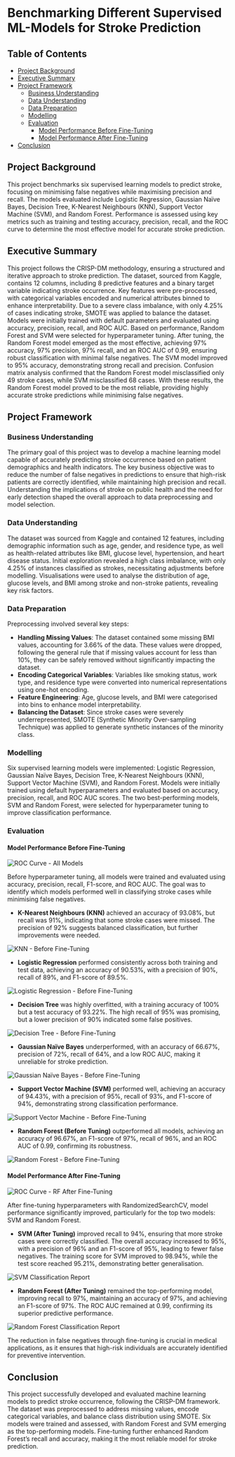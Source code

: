# Benchmarking Different Supervised ML-Models for Stroke Prediction

## Table of Contents

- [Project Background](#project-background)
- [Executive Summary](#executive-summary)
- [Project Framework](#project-framework)
  - [Business Understanding](#business-understanding)
  - [Data Understanding](#data-understanding)
  - [Data Preparation](#data-preparation)
  - [Modelling](#modelling)
  - [Evaluation](#evaluation)
    - [Model Performance Before Fine-Tuning](#model-performance-before-fine-tuning)
    - [Model Performance After Fine-Tuning](#model-performance-after-fine-tuning)
- [Conclusion](#conclusion)

## Project Background

This project benchmarks six supervised learning models to predict stroke, focusing on minimising false negatives while maximising precision and recall. The models evaluated include Logistic Regression, Gaussian Naïve Bayes, Decision Tree, K-Nearest Neighbours (KNN), Support Vector Machine (SVM), and Random Forest. Performance is assessed using key metrics such as training and testing accuracy, precision, recall, and the ROC curve to determine the most effective model for accurate stroke prediction.

## Executive Summary

This project follows the CRISP-DM methodology, ensuring a structured and iterative approach to stroke prediction. The dataset, sourced from Kaggle, contains 12 columns, including 8 predictive features and a binary target variable indicating stroke occurrence. Key features were pre-processed, with categorical variables encoded and numerical attributes binned to enhance interpretability. Due to a severe class imbalance, with only 4.25% of cases indicating stroke, SMOTE was applied to balance the dataset. Models were initially trained with default parameters and evaluated using accuracy, precision, recall, and ROC AUC. Based on performance, Random Forest and SVM were selected for hyperparameter tuning. After tuning, the Random Forest model emerged as the most effective, achieving 97% accuracy, 97% precision, 97% recall, and an ROC AUC of 0.99, ensuring robust classification with minimal false negatives. The SVM model improved to 95% accuracy, demonstrating strong recall and precision. Confusion matrix analysis confirmed that the Random Forest model misclassified only 49 stroke cases, while SVM misclassified 68 cases. With these results, the Random Forest model proved to be the most reliable, providing highly accurate stroke predictions while minimising false negatives.

## Project Framework

### Business Understanding

The primary goal of this project was to develop a machine learning model capable of accurately predicting stroke occurrence based on patient demographics and health indicators. The key business objective was to reduce the number of false negatives in predictions to ensure that high-risk patients are correctly identified, while maintaining high precision and recall. Understanding the implications of stroke on public health and the need for early detection shaped the overall approach to data preprocessing and model selection.

### Data Understanding

The dataset was sourced from Kaggle and contained 12 features, including demographic information such as age, gender, and residence type, as well as health-related attributes like BMI, glucose level, hypertension, and heart disease status. Initial exploration revealed a high class imbalance, with only 4.25% of instances classified as strokes, necessitating adjustments before modelling. Visualisations were used to analyse the distribution of age, glucose levels, and BMI among stroke and non-stroke patients, revealing key risk factors.

### Data Preparation

Preprocessing involved several key steps:

- **Handling Missing Values**: The dataset contained some missing BMI values, accounting for 3.66% of the data. These values were dropped, following the general rule that if missing values account for less than 10%, they can be safely removed without significantly impacting the dataset.
- **Encoding Categorical Variables**: Variables like smoking status, work type, and residence type were converted into numerical representations using one-hot encoding.
- **Feature Engineering**: Age, glucose levels, and BMI were categorised into bins to enhance model interpretability.
- **Balancing the Dataset**: Since stroke cases were severely underrepresented, SMOTE (Synthetic Minority Over-sampling Technique) was applied to generate synthetic instances of the minority class.

### Modelling

Six supervised learning models were implemented: Logistic Regression, Gaussian Naïve Bayes, Decision Tree, K-Nearest Neighbours (KNN), Support Vector Machine (SVM), and Random Forest. Models were initially trained using default hyperparameters and evaluated based on accuracy, precision, recall, and ROC AUC scores. The two best-performing models, SVM and Random Forest, were selected for hyperparameter tuning to improve classification performance.

### Evaluation

#### Model Performance Before Fine-Tuning
![ROC Curve - All Models](https://github.com/DipunMohapatra/Benchmarking-Different-Supervised-ML-Models-for-Stroke-Prediction/blob/5c01bd2203d5d219b4743ca332d8fe3f98abfac7/Visualisations/ROC%20Curve%20(All%20Models).png)

Before hyperparameter tuning, all models were trained and evaluated using accuracy, precision, recall, F1-score, and ROC AUC. The goal was to identify which models performed well in classifying stroke cases while minimising false negatives.

- **K-Nearest Neighbours (KNN)** achieved an accuracy of 93.08%, but recall was 91%, indicating that some stroke cases were missed. The precision of 92% suggests balanced classification, but further improvements were needed.

![KNN - Before Fine-Tuning](https://github.com/DipunMohapatra/Benchmarking-Different-Supervised-ML-Models-for-Stroke-Prediction/blob/main/Visualisations/KNN%20(Before%20Fine%20Tuning).png)

- **Logistic Regression** performed consistently across both training and test data, achieving an accuracy of 90.53%, with a precision of 90%, recall of 89%, and F1-score of 89.5%.

![Logistic Regression - Before Fine-Tuning](https://github.com/DipunMohapatra/Benchmarking-Different-Supervised-ML-Models-for-Stroke-Prediction/blob/main/Visualisations/Logistics%20Regression%20(Before%20Fine%20Tuning).png)

- **Decision Tree** was highly overfitted, with a training accuracy of 100% but a test accuracy of 93.22%. The high recall of 95% was promising, but a lower precision of 90% indicated some false positives.

![Decision Tree - Before Fine-Tuning](https://github.com/DipunMohapatra/Benchmarking-Different-Supervised-ML-Models-for-Stroke-Prediction/blob/main/Visualisations/Decision%20Tree%20(Before%20Fine%20Tuning).png)

- **Gaussian Naïve Bayes** underperformed, with an accuracy of 66.67%, precision of 72%, recall of 64%, and a low ROC AUC, making it unreliable for stroke prediction.

![Gaussian Naïve Bayes - Before Fine-Tuning](https://github.com/DipunMohapatra/Benchmarking-Different-Supervised-ML-Models-for-Stroke-Prediction/blob/main/Visualisations/Gaussian%20NB%20(Before%20Fine%20Tuning).png)

- **Support Vector Machine (SVM)** performed well, achieving an accuracy of 94.43%, with a precision of 95%, recall of 93%, and F1-score of 94%, demonstrating strong classification performance.

![Support Vector Machine - Before Fine-Tuning](https://github.com/DipunMohapatra/Benchmarking-Different-Supervised-ML-Models-for-Stroke-Prediction/blob/main/Visualisations/SVM%20(Before%20Fine%20Tuning).png)

- **Random Forest (Before Tuning)** outperformed all models, achieving an accuracy of 96.67%, an F1-score of 97%, recall of 96%, and an ROC AUC of 0.99, confirming its robustness.
  
![Random Forest - Before Fine-Tuning](https://github.com/DipunMohapatra/Benchmarking-Different-Supervised-ML-Models-for-Stroke-Prediction/blob/main/Visualisations/RF%20(Before%20Fine%20Tuning).png)

#### Model Performance After Fine-Tuning

![ROC Curve - RF After Fine-Tuning](https://github.com/DipunMohapatra/Benchmarking-Different-Supervised-ML-Models-for-Stroke-Prediction/blob/5c01bd2203d5d219b4743ca332d8fe3f98abfac7/Visualisations/ROC%20(RF%20After%20Fine%20Tuning).png)

After fine-tuning hyperparameters with RandomizedSearchCV, model performance significantly improved, particularly for the top two models: SVM and Random Forest.

- **SVM (After Tuning)** improved recall to 94%, ensuring that more stroke cases were correctly classified. The overall accuracy increased to 95%, with a precision of 96% and an F1-score of 95%, leading to fewer false negatives. The training score for SVM improved to 98.94%, while the test score reached 95.21%, demonstrating better generalisation.

![SVM Classification Report](https://github.com/DipunMohapatra/Benchmarking-Different-Supervised-ML-Models-for-Stroke-Prediction/blob/main/Visualisations/SVM%20(After%20Fine%20Tuning).png)

- **Random Forest (After Tuning)** remained the top-performing model, improving recall to 97%, maintaining an accuracy of 97%, and achieving an F1-score of 97%. The ROC AUC remained at 0.99, confirming its superior predictive performance.

![Random Forest Classification Report](https://github.com/DipunMohapatra/Benchmarking-Different-Supervised-ML-Models-for-Stroke-Prediction/blob/main/Visualisations/RF%20(After%20Fine%20Tuning).png)

The reduction in false negatives through fine-tuning is crucial in medical applications, as it ensures that high-risk individuals are accurately identified for preventive intervention.

## Conclusion

This project successfully developed and evaluated machine learning models to predict stroke occurrence, following the CRISP-DM framework. The dataset was preprocessed to address missing values, encode categorical variables, and balance class distribution using SMOTE. Six models were trained and assessed, with Random Forest and SVM emerging as the top-performing models. Fine-tuning further enhanced Random Forest’s recall and accuracy, making it the most reliable model for stroke prediction.
